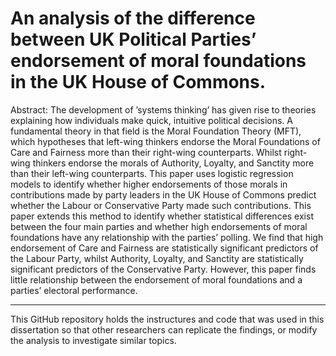 # An analysis of the difference between UK Political Parties’ endorsement of moral foundations in the UK House of Commons.

Abstract:
The development of ’systems thinking’ has given rise to theories explaining how individuals make quick, intuitive political decisions. A fundamental theory in that field is the Moral Foundation Theory (MFT), which hypotheses that left-wing thinkers endorse the Moral Foundations of Care and Fairness more than their right-wing counterparts. Whilst right-wing thinkers endorse the morals of Authority, Loyalty, and Sanctity more than their left-wing counterparts. This paper uses logistic regression models to identify whether higher endorsements of those morals in contributions made by party leaders in the UK House of Commons predict whether the Labour or Conservative Party made such contributions. This paper extends this method to identify whether statistical differences exist between the four main parties and whether high endorsements of moral foundations have any relationship with the parties’ polling. We find that high endorsement of Care and Fairness are statistically significant predictors of the Labour Party, whilst Authority, Loyalty, and Sanctity are statistically significant predictors of the Conservative Party. However, this paper finds little relationship between the endorsement of moral foundations and a parties’ electoral performance.

---

This GitHub repository holds the instructures and code that was used in this dissertation so that other researchers can replicate the findings, or modify the analysis to investigate similar topics. 

